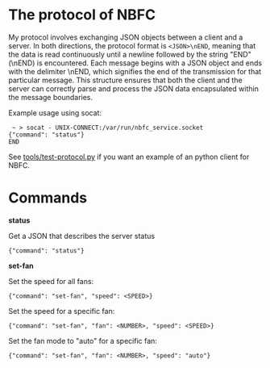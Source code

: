 The protocol of NBFC
====================

My protocol involves exchanging JSON objects between a client and a server. In both directions, the protocol format is `<JSON>\nEND`, meaning that the data is read continuously until a newline followed by the string "END" (\nEND) is encountered. Each message begins with a JSON object and ends with the delimiter \nEND, which signifies the end of the transmission for that particular message. This structure ensures that both the client and the server can correctly parse and process the JSON data encapsulated within the message boundaries.

Example usage using socat:

```
 ~ > socat - UNIX-CONNECT:/var/run/nbfc_service.socket
{"command": "status"}
END
```

See [tools/test-protocol.py](/tools/test-protocol.py) if you want an example of
an python client for NBFC.

Commands
========

**status**

Get a JSON that describes the server status

`{"command": "status"}`

**set-fan**

Set the speed for all fans:

`{"command": "set-fan", "speed": <SPEED>}`

Set the speed for a specific fan:

`{"command": "set-fan", "fan": <NUMBER>, "speed": <SPEED>}`

Set the fan mode to "auto" for a specific fan:

`{"command": "set-fan", "fan": <NUMBER>, "speed": "auto"}`
